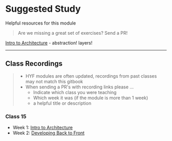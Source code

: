 # Suggested Study

Helpful resources for this module

> Are we missing a great set of exercises? Send a PR!

[Intro to Architecture](https://vimeo.com/593884915) - abstraction! layers!

---

## Class Recordings

> - HYF modules are often updated, recordings from past classes may not match this gitbook
> - When sending a PR's with recording links please ...
>   - Indicate which class you were teaching
>   - Which week it was (if the module is more than 1 week)
>   - a helpful title or description

### Class 15

- Week 1: [Intro to Architecture](https://vimeo.com/611815492)
- Week 2: [Developing Back to Front](https://vimeo.com/611815492)
